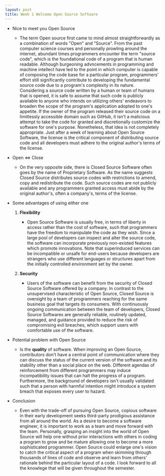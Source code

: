 ```yaml
---
layout: post
title: Week 1 Welcome Open Source Software
---
```


* Nice to meet you Open Source 
    - The term Open source first came to mind almost straightforwardly as a combination of words "Open" and "Source". From the past computer science courses and personally prowling around the internet, abundant times programmers encounter the term "source code", which is the foundational code of a program that is human readable. Although burgeoning advncements in programming and machine intellect have led to the point in which computer is capable of composing the code base for a particular program, programmers' effort still significantly contribute to developing the fundamental source code due to a program's complexity in its nature. Considering a source code written by a human or team of humans that is opened, it is safe to assume that such code is publicly available to anyone who intends on utilizing others' endeavors to broaden the scope of the program's application adopted to one's appetite. If the owner of the program released their source code on a limitlessly accessible domain such as GitHub, it isn't a malicious attempt to take the code for granted and discretionally customize the software for one's purpose. Nonetheless, that idea is not completely appropriate. Just after a week of learning about Open Source Software, the license is the critical component of distributing source code and all developers must adhere to the original author's terms of the license. 

* Open <=> Close 
    - On the very opposite side, there is Closed Source Software often goes by the name of Proprietary Software. As the name suggests Closed Source distributes source codes with restrictions to amend, copy and redistribute the code. Such source codes are not publicly available and any programmers granted access must abide by the original author's, often a company's, terms of the license. 

* Some advantages of using either one
    1. **Flexibility**
        - Open Source Software is usually free, in terms of liberty in access rather than the cost of software, such that programmers have the freedom to manipulate the code as they wish. Since a large pool of developers can inspect and alter the source code, the software can incorporate previously non-existed features which promote innovations. Note that superinduced services can be incompatible or unsafe for end-users because developers are strangers who use different languages or structures apart from the initially controlled environment set by the owner. 

    2. **Security**
        - Users of the software can benefit from the security of Closed Source Software offered by a company. In contrast to the unsupervised characteristic of Open Source, Closed Source is oversight by a team of programmers reaching for the same business goal that targets its consumers. With continuously ongoing communication between the team of developers, Closed Source Softwares are generally reliable, routinely updated, managed, and guidance provided to reduce the risk of compromising evil breaches, which support users with comfortable use of the software. 

* Potential problem with Open Source
    - Is the **quality** of software. When improving an Open Source, contributors don't have a central point of communication where they can discuss the status of the current version of the software and its stability other than a social place on the web. Different agendas of reinforcement from different programmers may induce incompatibility issues that can halt the progress of a program. Furthermore, the background of developers isn't usually validated such that a person with harmful intention might introduce a system breach that exposes every user to hazard. 

* Conclusion
    - Even with the trade-off of pursuing Open Source, copious software in their early development seeks third-party prodigious assistance from all around the world. As a desire to become a software engineer, it is important to work as a team and move forward with the team. Personally, grasping an insight into the world of Open Source will help one without prior interactions with others in coding a program to grow and be mature allowing one to become a more sophisticated programmer. Open Source could enlarge one's vision to catch the critical aspect of a program when skimming through thousands of lines of code and observe and learn from others' rationale behind the particular layout of a code. I look forward to all the knowlege that will be given throughout the semester. 
